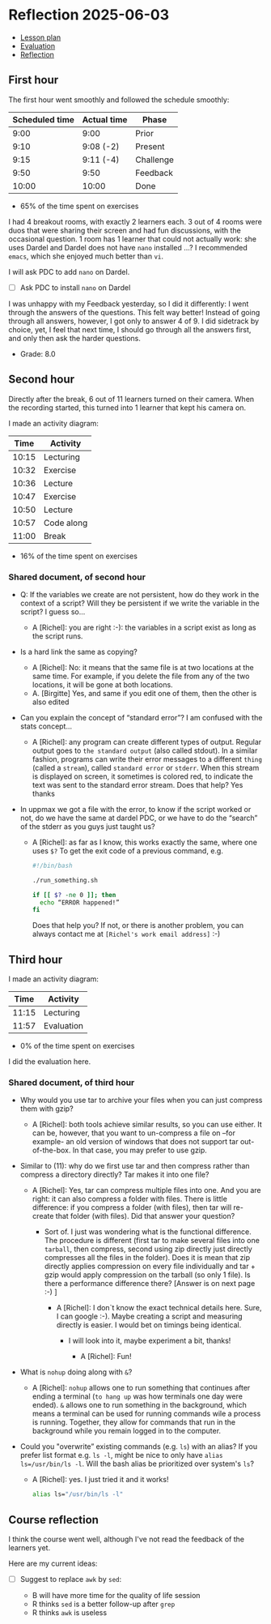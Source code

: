 # Reflection 2025-06-03

- [Lesson plan](../../lesson_plans/20250603/README.md)
- [Evaluation](../../evaluations/20250602/README.md)
- [Reflection](../../reflections/20250603/README.md)

## First hour

The first hour went smoothly and followed the schedule
smoothly:

Scheduled time|Actual time|Phase
--------------|-----------|---------
9:00          |9:00       |Prior
9:10          |9:08 (-2)  |Present
9:15          |9:11 (-4)  |Challenge
9:50          |9:50       |Feedback
10:00         |10:00      |Done

- 65% of the time spent on exercises

I had 4 breakout rooms, with exactly 2 learners each.
3 out of 4 rooms were duos that were sharing
their screen and had fun discussions, with the
occasional question. 1 room has 1 learner that could not
actually work: she uses Dardel and Dardel does not have `nano` installed ...?
I recommended `emacs`, which she enjoyed much better than `vi`.

I will ask PDC to add `nano` on Dardel.

- [ ] Ask PDC to install `nano` on Dardel

I was unhappy with my Feedback yesterday,
so I did it differently: I went through
the answers of the questions. This felt way
better! Instead of going through all answers,
however, I got only to answer 4 of 9.
I did sidetrack by choice, yet, I feel that next time,
I should go through all the answers first, and only then ask
the harder questions.

- Grade: 8.0

## Second hour

Directly after the break, 6 out of 11
learners turned on their camera.
When the recording started, this turned into 1
learner that kept his camera on.

I made an activity diagram:

Time |Activity
-----|---------
10:15|Lecturing
10:32|Exercise
10:36|Lecture
10:47|Exercise
10:50|Lecture
10:57|Code along
11:00|Break

- 16% of the time spent on exercises

### Shared document, of second hour

- Q: If the variables we create are not persistent,
  how do they work in the context of a script? Will they be persistent if we
  write the variable in the script? I guess so...
    - A [Richel]: you are right :-): the variables in a script exist as long
      as the script runs.
- Is a hard link the same as copying?

    - A [Richel]: No: it means that the same file is at two locations at the
      same time. For example, if you delete the file from any of the two
      locations, it will be gone at both locations.
    - A. [Birgitte] Yes, and same if you edit one of them,
      then the other is also edited

- Can you explain the concept of “standard error”? I am confused with the
  stats concept...

    - A [Richel]: any program can create different types of output.
      Regular output goes to `the standard output` (also called stdout).
      In a similar fashion, programs can write their error messages
      to a different `thing` (called a `stream`), called `standard error`
      or `stderr`. When this stream is displayed on screen, it sometimes is
      colored red, to indicate the text was sent to the standard error stream.
      Does that help? Yes thanks

- In uppmax we got a file with the error, to know if the script worked or not,
  do we have the same at dardel PDC, or we have to do the “search” of the
  stderr as you guys just taught us?

    - A [Richel]: as far as I know, this works exactly the same, where one
      uses `$?` To get the exit code of a previous command, e.g.

      ```bash
      #!/bin/bash

      ./run_something.sh

      if [[ $? -ne 0 ]]; then
        echo “ERROR happened!”
      fi
      ```

      Does that help you? If not, or there is another problem,
      you can always contact me at `[Richel's work email address]` :-)

## Third hour

I made an activity diagram:

Time |Activity
-----|---------
11:15|Lecturing
11:57|Evaluation

- 0% of the time spent on exercises

I did the evaluation here.

### Shared document, of third hour

- Why would you use tar to archive your files when you can just compress them
  with gzip?

    - A [Richel]: both tools achieve similar results, so you can use either.
      It can be, however, that you want to un-compress a file on –for
      example- an old version of windows that does not support tar
      out-of-the-box. In that case, you may prefer to use gzip.

- Similar to (11): why do we first use tar and then compress rather than
  compress a directory directly? Tar makes it into one file?

    - A [Richel]: Yes, tar can compress multiple files into one.
      And you are right: it can also compress a folder with files.
      There is little difference: if you compress a folder (with files),
      then tar will re-create that folder (with files).
      Did that answer your question?

        - Sort of. I just was wondering what is the functional difference.
          The procedure is different (first tar to make several files into
          one `tarball`, then compress, second using zip directly just
          directly compresses all the files in the folder). Does it is mean
          that zip directly applies compression on every file individually
          and tar + gzip would apply compression on the tarball (so only 1
          file). Is there a performance difference there?
          [Answer is on next page :-) ]

            - A [Richel]: I don`t know the exact technical details here.
              Sure, I can google :-). Maybe creating a script and measuring
              directly is easier. I would bet on timings being identical.

                - I will look into it, maybe experiment a bit, thanks!

                    - A [Richel]: Fun!

- What is `nohup` doing along with `&`?

    - A [Richel]: `nohup` allows one to run something that continues after
      ending a terminal (`to hang up` was how terminals one day were ended).
      `&` allows one to run something in the background, which means a
      terminal can be used for running commands wile a process is running.
      Together, they allow for commands that run in the background while you
      remain logged in to the computer.

- Could you "overwrite” existing commands (e.g. `ls`) with an alias? If you
  prefer list format e.g. `ls -l`, might be nice to only have
  `alias ls=/usr/bin/ls -l`.
  Will the bash alias be prioritized over system's `ls`?

    - A [Richel]: yes. I just tried it and it works!

      ```bash
      alias ls="/usr/bin/ls -l"
      ```

## Course reflection

I think the course went well,
although I've not read the feedback of the learners yet.

Here are my current ideas:

- [ ] Suggest to replace `awk` by `sed`:

    - B will have more time for the quality of life session
    - R thinks `sed` is a better follow-up after `grep`
    - R thinks `awk` is useless

